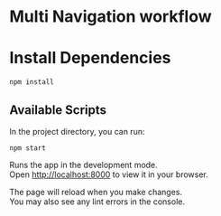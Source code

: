 # Multi Navigation workflow

# Install Dependencies

```
npm install
```

## Available Scripts

In the project directory, you can run:

```
npm start
```

Runs the app in the development mode.\
Open [http://localhost:8000](http://localhost:8000) to view it in your browser.

The page will reload when you make changes.\
You may also see any lint errors in the console.
